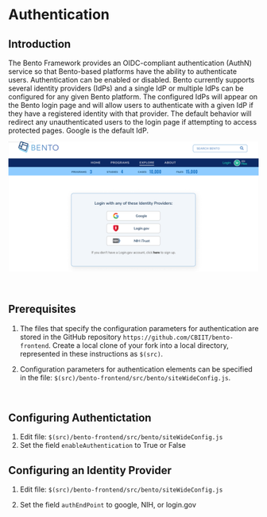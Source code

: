 # Authentication

## Introduction
The Bento Framework provides an OIDC-compliant authentication (AuthN) service so that Bento-based platforms have the ability to authenticate users. Authentication can be enabled or disabled. Bento currently supports several identity providers (IdPs) and a single IdP or multiple IdPs can be configured for any given Bento platform. The configured IdPs will appear on the Bento login page and will allow users to authenticate with a given IdP if they have a registered identity with that provider. The default behavior will redirect any unauthenticated users to the login page if attempting to access protected pages. Google is the default IdP.

![Bento Login Page](../assets/login_page.png)

<p>&nbsp;</p>

## Prerequisites
1. The files that specify the configuration parameters for authentication are stored in the GitHub repository `https://github.com/CBIIT/bento-frontend`. Create a local clone of your fork into a local directory, represented in these instructions as `$(src)`.

2. Configuration parameters for authentication elements can be specified in the file: `$(src)/bento-frontend/src/bento/siteWideConfig.js`.

<p>&nbsp;</p>

## Configuring Authentictation
1. Edit file: `$(src)/bento-frontend/src/bento/siteWideConfig.js`
2. Set the field `enableAuthentication` to True or False

## Configuring an Identity Provider

1. Edit file: `$(src)/bento-frontend/src/bento/siteWideConfig.js`

2. Set the field `authEndPoint` to google, NIH, or login.gov

